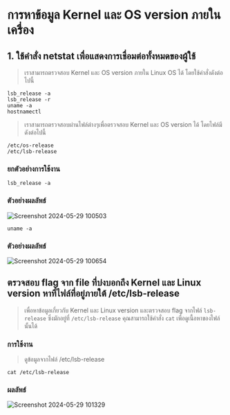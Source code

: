 # การหาข้อมูล Kernel และ OS version ภายในเครื่อง

## 1. ใช้คำสั่ง netstat เพื่อแสดงการเชื่อมต่อทั้งหมดของผู้ใช้ 

> เราสามารถตรวจสอบ Kernel และ OS version ภายใน Linux OS ได้ โดยใช้คำสั่งดังต่อไปนี้

```
lsb_release -a
lsb_release -r
uname -a
hostnamectl
```

> เราสามารถตรวจสอบผ่านไฟล์ต่างๆเพื่อตรวจสอบ Kernel และ OS version ได้ โดยไฟล์มีดังต่อไปนี้

```
/etc/os-release
/etc/lsb-release
```

### ยกตัวอย่างการใช้งาน

```
lsb_release -a
```

### ตัวอย่างผลลัพธ์

![Screenshot 2024-05-29 100503](https://github.com/Atiwitch15101/Linux-Knowledge/assets/159407312/59838638-d91f-4ac8-ba3d-d9d06d7bae76)

```
uname -a
```

### ตัวอย่างผลลัพธ์

![Screenshot 2024-05-29 100654](https://github.com/Atiwitch15101/Linux-Knowledge/assets/159407312/6d61e6d7-a334-4b20-a3c2-d0e8dc3e1b0d)

## ตรวจสอบ flag จาก file ที่บ่งบอกถึง Kernel และ Linux version หาที่ไฟล์ที่อยู่ภายใต้ /etc/lsb-release

> เพื่อหาข้อมูลเกี่ยวกับ Kernel และ Linux version และตรวจสอบ flag จากไฟล์ `lsb-release` ซึ่งมักอยู่ที่ `/etc/lsb-release` คุณสามารถใช้คำสั่ง `cat` เพื่อดูเนื้อหาของไฟล์นั้นได้

### การใช้งาน

> ดูข้อมูลจากไฟล์ /etc/lsb-release

```
cat /etc/lsb-release
```

### ผลลัพธ์

![Screenshot 2024-05-29 101329](https://github.com/Atiwitch15101/Linux-Knowledge/assets/159407312/1389169c-3639-4d64-a033-64fa4f5e74d0)
